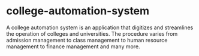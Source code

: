 # college-automation-system
A college automation system is an application that digitizes and streamlines the operation of colleges and universities. The procedure varies from admission management to class management to human resource management to finance management and many more.
